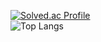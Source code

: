 [![Solved.ac Profile](http://mazassumnida.wtf/api/generate_badge?boj=no2j)](https://solved.ac/no2j) <br>
![Top Langs](https://github-readme-stats.vercel.app/api/top-langs/?username=No2-J&layout=compact&theme=synthwave)
<!--
**No2-J/No2-J** is a ✨ _special_ ✨ repository because its `README.md` (this file) appears on your GitHub profile.

Here are some ideas to get you started:

- 🔭 I’m currently working on ...
- 🌱 I’m currently learning ...
- 👯 I’m looking to collaborate on ...
- 🤔 I’m looking for help with ...
- 💬 Ask me about ...
- 📫 How to reach me: ...
- 😄 Pronouns: ...
- ⚡ Fun fact: ...
-->
